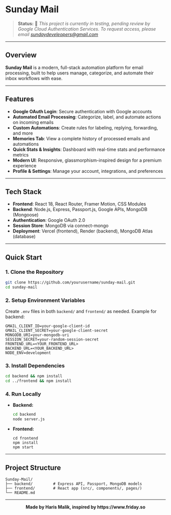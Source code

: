 # Sunday Mail

> **Status:** 🚧 _This project is currently in testing, pending review by Google Cloud Authentication Services. To request access, please email [sundaydeveleopers@gmail.com](mailto:sundaydeveleopers@gmail.com)_

---

## Overview

**Sunday Mail** is a modern, full-stack automation platform for email processing, built to help users manage, categorize, and automate their inbox workflows with ease.

---

## Features

- **Google OAuth Login**: Secure authentication with Google accounts
- **Automated Email Processing**: Categorize, label, and automate actions on incoming emails
- **Custom Automations**: Create rules for labeling, replying, forwarding, and more
- **Memories Tab**: View a complete history of processed emails and automations
- **Quick Stats & Insights**: Dashboard with real-time stats and performance metrics
- **Modern UI**: Responsive, glassmorphism-inspired design for a premium experience
- **Profile & Settings**: Manage your account, integrations, and preferences

---

## Tech Stack

- **Frontend**: React 18, React Router, Framer Motion, CSS Modules
- **Backend**: Node.js, Express, Passport.js, Google APIs, MongoDB (Mongoose)
- **Authentication**: Google OAuth 2.0
- **Session Store**: MongoDB via connect-mongo
- **Deployment**: Vercel (frontend), Render (backend), MongoDB Atlas (database)

---

## Quick Start

### 1. Clone the Repository
```bash
git clone https://github.com/yourusername/sunday-mail.git
cd sunday-mail
```

### 2. Setup Environment Variables
Create `.env` files in both `backend/` and `frontend/` as needed. Example for backend:
```env
GMAIL_CLIENT_ID=your-google-client-id
GMAIL_CLIENT_SECRET=your-google-client-secret
MONGODB_URI=your-mongodb-uri
SESSION_SECRET=your-random-session-secret
FRONTEND_URL=<YOUR_FRONTEND_URL>
BACKEND_URL=<YOUR_BACKEND_URL>
NODE_ENV=development
```

### 3. Install Dependencies
```bash
cd backend && npm install
cd ../frontend && npm install
```

### 4. Run Locally
- **Backend:**
  ```bash
  cd backend
  node server.js
  ```
- **Frontend:**
  ```
  cd frontend
  npm install
  npm start
  ```


---

## Project Structure

```
Sunday-Mail/
├── backend/         # Express API, Passport, MongoDB models
├── frontend/        # React app (src/, components/, pages/)
└── README.md
```

---

<p align="center"><b>Made by Haris Malik, inspired by https://www.friday.so</b></p>
